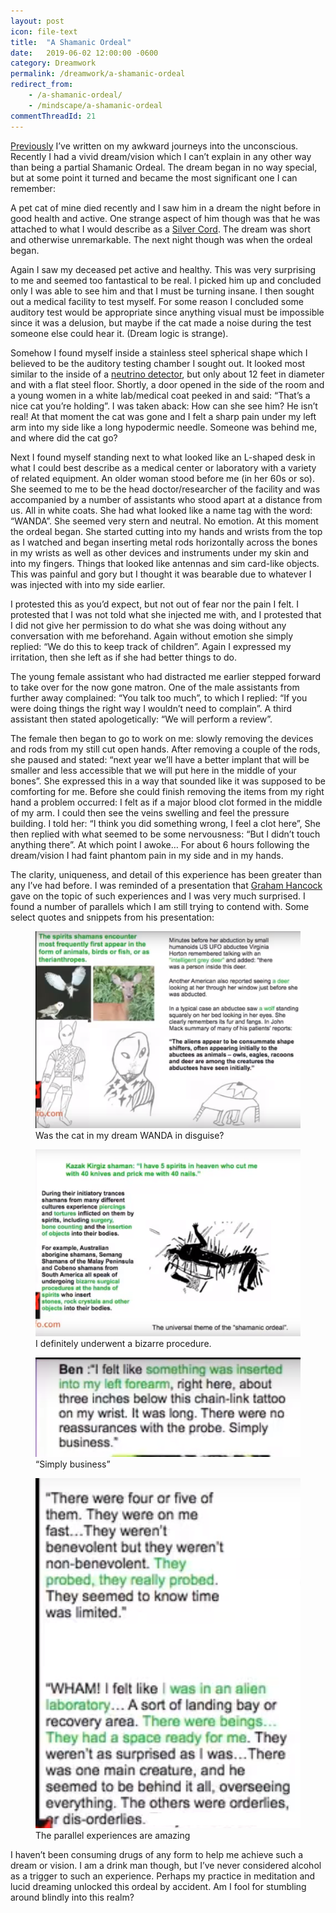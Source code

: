 ```yaml
---
layout: post
icon: file-text
title:  "A Shamanic Ordeal"
date:   2019-06-02 12:00:00 -0600
category: Dreamwork
permalink: /dreamwork/a-shamanic-ordeal
redirect_from:
    - /a-shamanic-ordeal/
    - /mindscape/a-shamanic-ordeal
commentThreadId: 21
---
```


[Previously](/dreamwork/rediscovering-the-self) I’ve written on my awkward journeys into the unconscious. Recently I had a vivid dream/vision which I can’t explain in any other way than being a partial Shamanic Ordeal. The dream began in no way special, but at some point it turned and became the most significant one I can remember:

A pet cat of mine died recently and I saw him in a dream the night before in good health and active. One strange aspect of him though was that he was attached to what I would describe as a [Silver Cord](https://en.wikipedia.org/wiki/Silver_cord). The dream was short and otherwise unremarkable. The next night though was when the ordeal began.

Again I saw my deceased pet active and healthy. This was very surprising to me and seemed too fantastical to be real. I picked him up and concluded only I was able to see him and that I must be turning insane. I then sought out a medical facility to test myself. For some reason I concluded some auditory test would be appropriate since anything visual must be impossible since it was a delusion, but maybe if the cat made a noise during the test someone else could hear it. (Dream logic is strange).

Somehow I found myself inside a stainless steel spherical shape which I believed to be the auditory testing chamber I sought out. It looked most similar to the inside of a [neutrino detector](https://duckduckgo.com/?q=neutrino+detector&t=brave&iax=images&ia=images), but only about 12 feet in diameter and with a flat steel floor. Shortly, a door opened in the side of the room and a young women in a white lab/medical coat peeked in and said: “That’s a nice cat you’re holding”. I was taken aback: How can she see him? He isn’t real! At that moment the cat was gone and I felt a sharp pain under my left arm into my side like a long hypodermic needle. Someone was behind me, and where did the cat go?

Next I found myself standing next to what looked like an L-shaped desk in what I could best describe as a medical center or laboratory with a variety of related equipment. An older woman stood before me (in her 60s or so). She seemed to me to be the head doctor/researcher of the facility and was accompanied by a number of assistants who stood apart at a distance from us. All in white coats. She had what looked like a name tag with the word: “WANDA”. She seemed very stern and neutral. No emotion. At this moment the ordeal began. She started cutting into my hands and wrists from the top as I watched and began inserting metal rods horizontally across the bones in my wrists as well as other devices and instruments under my skin and into my fingers. Things that looked like antennas and sim card-like objects. This was painful and gory but I thought it was bearable due to whatever I was injected with into my side earlier.

I protested this as you’d expect, but not out of fear nor the pain I felt. I protested that I was not told what she injected me with, and I protested that I did not give her permission to do what she was doing without any conversation with me beforehand. Again without emotion she simply replied: “We do this to keep track of children”. Again I expressed my irritation, then she left as if she had better things to do.

The young female assistant who had distracted me earlier stepped forward to take over for the now gone matron. One of the male assistants from further away complained: “You talk too much”, to which I replied: “If you were doing things the right way I wouldn’t need to complain”. A third assistant then stated apologetically: “We will perform a review”.

The female then began to go to work on me: slowly removing the devices and rods from my still cut open hands. After removing a couple of the rods, she paused and stated: “next year we’ll have a better implant that will be smaller and less accessible that we will put here in the middle of your bones”. She expressed this in a way that sounded like it was supposed to be comforting for me. Before she could finish removing the items from my right hand a problem occurred: I felt as if a major blood clot formed in the middle of my arm. I could then see the veins swelling and feel the pressure building. I told her: “I think you did something wrong, I feel a clot here”, She then replied with what seemed to be some nervousness: “But I didn’t touch anything there”. At which point I awoke… For about 6 hours following the dream/vision I had faint phantom pain in my side and in my hands.

The clarity, uniqueness, and detail of this experience has been greater than any I’ve had before. I was reminded of a presentation that [Graham Hancock](https://web.archive.org/web/20200307205035/https://www.youtube.com/watch?v=OMVb3mtdUdI) gave on the topic of such experiences and I was very much surprised. I found a number of parallels which I am still trying to contend with. Some select quotes and snippets from his presentation:

<figure>
    <img src="/media-library/shamanism/shamanic-1.png">
    <figcaption>
        Was the cat in my dream WANDA in disguise?
    </figcaption>
</figure>

<figure>
    <img src="/media-library/shamanism/shamanic-2.png">
    <figcaption>
        I definitely underwent a bizarre procedure.
    </figcaption>
</figure>

<figure>
    <img src="/media-library/shamanism/shamanic-3.png">
    <figcaption>
        “Simply business”
    </figcaption>
</figure>

<figure>
    <img src="/media-library/shamanism/shamanic-4.png">
    <figcaption>
        The parallel experiences are amazing
    </figcaption>
</figure>

I haven’t been consuming drugs of any form to help me achieve such a dream or vision. I am a drink man though, but I’ve never considered alcohol as a trigger to such an experience. Perhaps my practice in meditation and lucid dreaming unlocked this ordeal by accident. Am I fool for stumbling around blindly into this realm?
